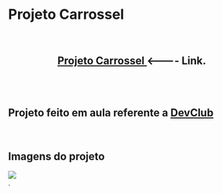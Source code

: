 <h1>Projeto Carrossel</h1>
<br>
<center><h2> <a href="https://alissonclaro.github.io/projeto-carrossel/" target="_blank"> Projeto Carrossel </a>  <---- Link.</h2>  </center>
<br>
<br>
<h2>Projeto feito em aula referente a <a href="https://aulas.devclub.com.br">DevClub</a></h2>
<br>
<h2>Imagens do projeto</h2>
<img src="source/img-projeto-land.png">
<br>
.
